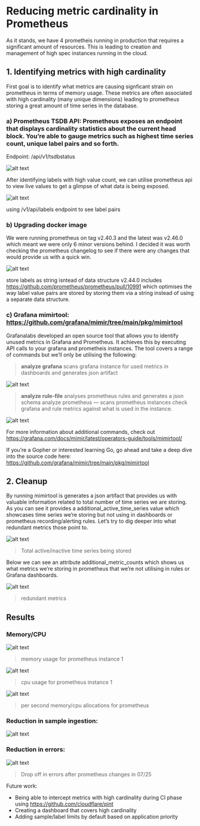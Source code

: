 # Reducing metric cardinality in Prometheus

As it stands, we have 4 prometheis running in production that requires a significant amount of resources. This is leading to creation and management of high spec instances running in the cloud.

## 1. Identifying metrics with high cardinality
First goal is to identify what metrics are causing signficant strain on prometheus in terms of memory usage. These metrics are often associated with high cardinality (many unique dimensions) leading to prometheus storing a great amount of time series in the database.

### a) Prometheus TSDB API: Prometheus exposes an endpoint that displays cardinality statistics about the current head block. You’re able to gauge metrics such as highest time series count, unique label pairs and so forth.

Endpoint: <prometheus-url>/api/v1/tsdbstatus

![alt text](./assets/prometheus_1.webp)

After identifying labels with high value count, we can utilise prometheus api to view live values to get a glimpse of what data is being exposed.

![alt text](./assets/prometheus_2.webp)


using /v1/api/labels endpoint to see label pairs

### b) Upgrading docker image

We were running prometheus on tag v2.40.3 and the latest was v2.46.0 which meant we were only 6 minor versions behind. I decided it was worth checking the prometheus changelog to see if there were any changes that would provide us with a quick win.

![alt text](./assets/prometheus_3.webp)

store labels as string isntead of data structure
v2.44.0 includes https://github.com/prometheus/prometheus/pull/10991 which optimises the way label value pairs are stored by storing them via a string instead of using a separate data structure.

### c) Grafana mimirtool: https://github.com/grafana/mimir/tree/main/pkg/mimirtool

Grafanalabs developed an open source tool that allows you to identify unused metrics in Grafana and Prometheus. It achieves this by executing API calls to your grafana and prometheis instances. The tool covers a range of commands but we’ll only be utilising the following:

> **analyze grafana**
scans grafana instance for used metrics in dashboards and generates json artifact

![alt text](./assets/prometheus_4.webp)

> **analyze rule-file**
analyses prometheus rules and generates a json schema
analyze prometheus — scans prometheus instances check grafana and rule metrics against what is used in the instance.

![alt text](./assets/prometheus_5.webp)

For more information about additional commands, check out https://grafana.com/docs/mimir/latest/operators-guide/tools/mimirtool/

If you’re a Gopher or interested learning Go, go ahead and take a deep dive into the source code here: https://github.com/grafana/mimir/tree/main/pkg/mimirtool

## 2. Cleanup
By running mimirtool is generates a json artifact that provides us with valuable information related to total number of time series we are storing. As you can see it provides a additional_active_time_series value which showcases time series we’re storing but not using in dashboards or prometheus recording/alerting rules. Let’s try to dig deeper into what redundant metrics those point to.

![alt text](./assets/prometheus_6.webp)
> Total active/inactive time series being stored

Below we can see an attribute additional_metric_counts which shows us what metrics we’re storing in prometheus that we’re not utilising in rules or Grafana dashboards.

![alt text](./assets/prometheus_7.webp)
> redundant metrics

## Results
### Memory/CPU
![alt text](./assets/prometheus_8.webp)
> memory usage for prometheus instance 1

![alt text](./assets/prometheus_9.webp)
> cpu usage for prometheus instance 1

![alt text](./assets/prometheus_10.webp)
> per second memory/cpu allocations for prometheus

### Reduction in sample ingestion:
![alt text](./assets/prometheus_11.webp)


### Reduction in errors:
![alt text](./assets/prometheus_12.webp)
> Drop off in errors after prometheus changes in 07/25

Future work:
- Being able to intercept metrics with high cardinality during CI phase using https://github.com/cloudflare/pint
- Creating a dashboard that covers high cardinality
- Adding sample/label limits by default based on application priority
